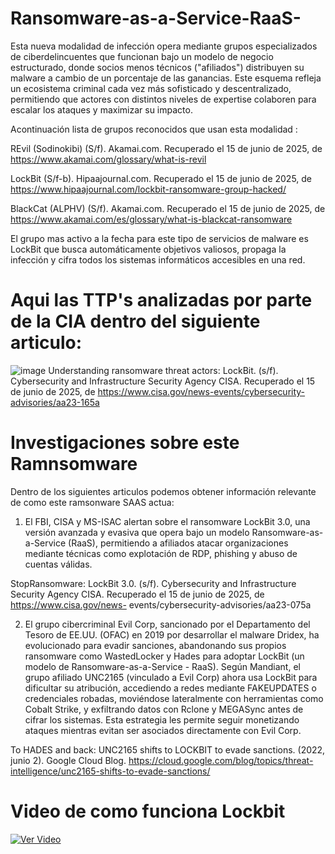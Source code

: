 # Ransomware-as-a-Service-RaaS-
Esta nueva modalidad de infección opera mediante grupos especializados de ciberdelincuentes que funcionan bajo un modelo de negocio estructurado, donde socios menos técnicos ("afiliados") distribuyen su malware a cambio de un porcentaje de las ganancias. Este esquema refleja un ecosistema criminal cada vez más sofisticado y descentralizado, permitiendo que actores con distintos niveles de expertise colaboren para escalar los ataques y maximizar su impacto.

Acontinuación lista de grupos reconocidos que usan esta modalidad :

REvil (Sodinokibi)
(S/f). Akamai.com. Recuperado el 15 de junio de 2025, de https://www.akamai.com/glossary/what-is-revil

LockBit
(S/f-b). Hipaajournal.com. Recuperado el 15 de junio de 2025, de https://www.hipaajournal.com/lockbit-ransomware-group-hacked/

BlackCat (ALPHV)
(S/f). Akamai.com. Recuperado el 15 de junio de 2025, de https://www.akamai.com/es/glossary/what-is-blackcat-ransomware

El grupo mas activo a la fecha para este tipo de servicios de malware es LockBit que busca automáticamente objetivos valiosos, propaga la infección y cifra todos los sistemas informáticos accesibles en una red.

# Aqui las TTP's analizadas por parte de la CIA dentro del siguiente articulo:
![image](https://github.com/user-attachments/assets/1a9533de-78fa-4024-acef-b9425ad06522)
Understanding ransomware threat actors: LockBit. (s/f). Cybersecurity and Infrastructure Security Agency CISA. Recuperado el 15 de junio de 2025, de https://www.cisa.gov/news-events/cybersecurity-advisories/aa23-165a

# Investigaciones sobre este Ramnsomware
Dentro de los siguientes articulos podemos obtener información relevante de como este ramsonware SAAS actua:

1. El FBI, CISA y MS-ISAC alertan sobre el ransomware LockBit 3.0, una versión avanzada y evasiva que opera bajo un modelo Ransomware-as-a-Service (RaaS), permitiendo a afiliados atacar organizaciones mediante técnicas como explotación de RDP, phishing y abuso de cuentas válidas.

 StopRansomware: LockBit 3.0. (s/f). Cybersecurity and Infrastructure Security    Agency CISA. Recuperado el 15 de junio de 2025, de https://www.cisa.gov/news-    events/cybersecurity-advisories/aa23-075a

2. El grupo cibercriminal Evil Corp, sancionado por el Departamento del Tesoro de EE.UU. (OFAC) en 2019 por desarrollar el malware Dridex, ha evolucionado para evadir sanciones, abandonando sus propios ransomware como WastedLocker y Hades para adoptar LockBit (un modelo de Ransomware-as-a-Service - RaaS). Según Mandiant, el grupo afiliado UNC2165 (vinculado a Evil Corp) ahora usa LockBit para dificultar su atribución, accediendo a redes mediante FAKEUPDATES o credenciales robadas, moviéndose lateralmente con herramientas como Cobalt Strike, y exfiltrando datos con Rclone y MEGASync antes de cifrar los sistemas. Esta estrategia les permite seguir monetizando ataques mientras evitan ser asociados directamente con Evil Corp.

To HADES and back: UNC2165 shifts to LOCKBIT to evade sanctions. (2022, junio 2). Google Cloud Blog. https://cloud.google.com/blog/topics/threat-intelligence/unc2165-shifts-to-evade-sanctions/

# Video de como funciona Lockbit

 [![Ver Video](https://img.youtube.com/vi/6PEA0nFyc0Q/0.jpg)](https://www.youtube.com/watch?v=6PEA0nFyc0Q)

 




